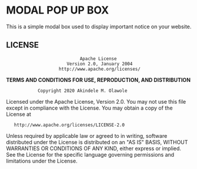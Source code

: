 # MODAL POP UP BOX
This is a simple modal box used to display important notice on your website.

## LICENSE
                                Apache License
                           Version 2.0, January 2004
                        http://www.apache.org/licenses/

__TERMS AND CONDITIONS FOR USE, REPRODUCTION, AND DISTRIBUTION__

                Copyright 2020 Akindele M. Olawole

   Licensed under the Apache License, Version 2.0.
   You may not use this file except in compliance with the License.
   You may obtain a copy of the License at

       http://www.apache.org/licenses/LICENSE-2.0

   Unless required by applicable law or agreed to in writing, software
   distributed under the License is distributed on an "AS IS" BASIS,
   WITHOUT WARRANTIES OR CONDITIONS OF ANY KIND, either express or implied.
   See the License for the specific language governing permissions and
   limitations under the License.
